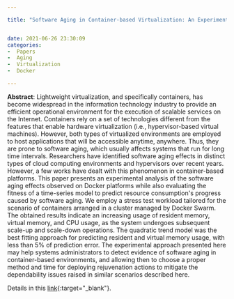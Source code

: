 ```yaml
---

title: "Software Aging in Container-based Virtualization: An Experimental Analysis on Docker Platform"


date: 2021-06-26 23:30:09
categories:
-  Papers
-  Aging
-  Virtualization
-  Docker

---
```


**Abstract**: Lightweight virtualization, and specifically containers, has become widespread in the information technology industry to provide an efficient operational environment for the execution of scalable services on the Internet. Containers rely on a set of technologies different from the features that enable hardware virtualization (i.e., hypervisor-based virtual machines). However, both types of virtualized environments are employed to host applications that will be accessible anytime, anywhere. Thus, they are prone to software aging, which usually affects systems that run for long time intervals. Researchers have identified software aging effects in distinct types of cloud computing environments and hypervisors over recent years. However, a few works have dealt with this phenomenon in container-based platforms. This paper presents an experimental analysis of the software aging effects observed on Docker platforms while also evaluating the fitness of a time-series model to predict resource consumption's progress caused by software aging. We employ a stress test workload tailored for the scenario of containers arranged in a cluster managed by Docker Swarm. The obtained results indicate an increasing usage of resident memory, virtual memory, and CPU usage, as the system undergoes subsequent scale-up and scale-down operations. The quadratic trend model was the best fitting approach for predicting resident and virtual memory usage, with less than 5% of prediction error. The experimental approach presented here may help systems administrators to detect evidence of software aging in container-based environments, and allowing then to choose a proper method and time for deploying rejuvenation actions to mitigate the dependability issues raised in similar scenarios described here.




Details in this [link](https://doi.org/10.23919/CISTI52073.2021.9476625
){:target="_blank"}.
